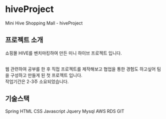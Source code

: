# hiveProject
Mini Hive Shopping Mall - hiveProject



## 프로젝트 소개

쇼핑몰 HIVE를 벤치마킹하여 만든 미니 하이브 프로젝트 입니다.<br><br>

웹 관련하여 공부를 한 후 직접 프로젝트를 제작해보고 협업을 통한 경험도 하고싶어 팀을 구성하고 만들게 된 첫 프로젝트 입니다.<br>
작업기간은 2-3주 소요되었습니다.




## 기술스택
Spring HTML CSS Javascript Jquery Mysql AWS RDS GIT

